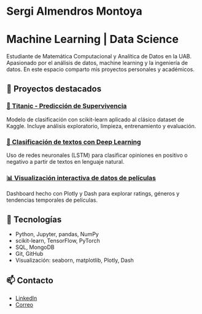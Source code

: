 # Sergi Almendros Montoya

# Machine Learning | Data Science 

Estudiante de Matemática Computacional y Analítica de Datos en la UAB. Apasionado por el análisis de datos, machine learning y la ingeniería de datos. En este espacio comparto mis proyectos personales y académicos.

## 🚀 Proyectos destacados

### [🔎 Titanic - Predicción de Supervivencia](https://github.com/ssaaaam/titanic)
Modelo de clasificación con scikit-learn aplicado al clásico dataset de Kaggle. Incluye análisis exploratorio, limpieza, entrenamiento y evaluación.

### [🧠 Clasificación de textos con Deep Learning](https://github.com/ssaaaam/text-classification-nlp)
Uso de redes neuronales (LSTM) para clasificar opiniones en positivo o negativo a partir de textos en lenguaje natural.

### [📊 Visualización interactiva de datos de películas](https://github.com/ssaaaam/movie-dashboard)
Dashboard hecho con Plotly y Dash para explorar ratings, géneros y tendencias temporales de películas.

## 🧰 Tecnologías

- Python, Jupyter, pandas, NumPy
- scikit-learn, TensorFlow, PyTorch
- SQL, MongoDB
- Git, GitHub
- Visualización: seaborn, matplotlib, Plotly, Dash

## 📫 Contacto

- [LinkedIn](https://linkedin.com/in/tu-usuario)
- [Correo](mailto:tu@email.com)
